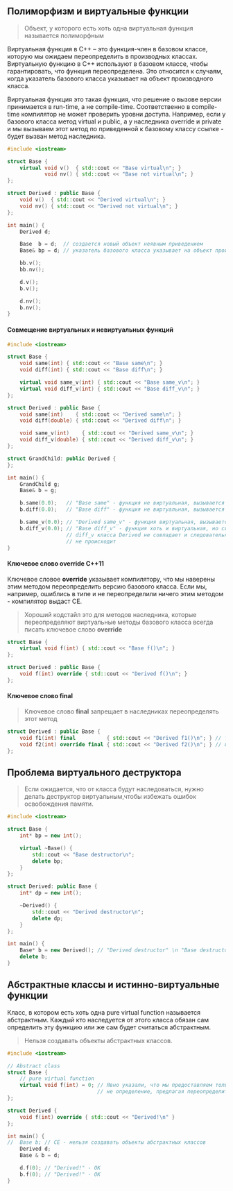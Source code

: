 ## Полиморфизм и виртуальные функции

>Объект, у которого есть хоть одна виртуальная функция называется полиморфным

Виртуальная функция в C++ – это функция-член в базовом классе, которую мы ожидаем переопределить в производных классах. Виртуальную функцию в C++ используют в базовом классе, чтобы гарантировать, что функция переопределена. Это относится к случаям, когда указатель базового класса указывает на объект производного класса.

Виртуальная функция это такая функция, что решение о вызове версии принимается в run-time, а не compile-time. Соответственно в compile-time компилятор не может проверить уровни доступа. Например, если у базового класса метод virtual и public, а у наследника override и private и мы вызываем этот метод по приведенной к базовому классу ссылке - будет вызван метод наследника.

```C++
#include <iostream>

struct Base {
    virtual void v()  { std::cout << "Base virtual\n"; }
            void nv() { std::cout << "Base not virtual\n"; }
};

struct Derived : public Base {
    void v()  { std::cout << "Derived virtual\n"; }
    void nv() { std::cout << "Derived not virtual\n"; }
};

int main() {
    Derived d;

    Base  b = d;  // создается новый объект неявным приведением 
    Base& bp = d; // указатель базового класса указывает на объект производного класса

    bb.v();
    bb.nv();

    d.v();
    b.v();

    d.nv();
    b.nv();
}
```

#### Совмещение виртуальных и невиртуальных функций

```C++
#include <iostream>

struct Base {
    void same(int) { std::cout << "Base same\n"; }
    void diff(int) { std::cout << "Base diff\n"; }

    virtual void same_v(int) { std::cout << "Base same_v\n"; }
    virtual void diff_v(int) { std::cout << "Base diff_v\n"; }
};

struct Derived : public Base {
    void same(int)    { std::cout << "Derived same\n"; }
    void diff(double) { std::cout << "Derived diff\n"; }

    void same_v(int)    { std::cout << "Derived same_v\n"; }
    void diff_v(double) { std::cout << "Derived diff_v\n"; }
};

struct GrandChild: public Derived {
};

int main() {
    GrandChild g;
    Base& b = g;

    b.same(0.0);   // "Base same" - функция не виртуальная, вызывается метод Base
    b.diff(0.0);   // "Base diff" - функция не виртуальная, вызывается метод Base

    b.same_v(0.0); // "Derived same_v" - функция виртуальная, вызывается метод Derived
    b.diff_v(0.0); // "Base diff_v" - функция хоть и виртуальная, но сигнатура с
                   // diff_v класса Derived не совпадает и следовательно перегрузки
                   // не происходит
}
```

#### Ключевое слово override С++11

Ключевое словое **override** указывает компилятору, что мы наверены этим методом переопределить версию базового класса. Если мы, например, ошиблись в типе и не переопределили ничего этим методом - компилятор выдаст CE.

>Хороший кодстайл это для методов наследника, которые переопределяют виртуальные методы базового класса всегда писать ключевое слово **override**

```C++
struct Base {
    virtual void f(int) { std::cout << "Base f()\n"; }
};

struct Derived : public Base {
    void f(int) override { std::cout << "Derived f()\n"; }
};
```

#### Ключевое слово final

>Ключевое слово **final** запрещает в наследниках переопределять этот метод

```C++
struct Derived : public Base {
    void f1(int) final          { std::cout << "Derived f1()\n"; } // так
    void f2(int) override final { std::cout << "Derived f2()\n"; } // или даже так
};
```

## Проблема виртуального деструктора

>Если ожидается, что от класса будут наследоваться, нужно делать деструктор виртуальным,чтобы избежать ошибок освобождения памяти.

```C++
#include <iostream>

struct Base {
    int* bp = new int();

    virtual ~Base() {
        std::cout << "Base destructor\n";
        delete bp;
    }
};

struct Derived: public Base {
    int* dp = new int();

    ~Derived() {
        std::cout << "Derived destructor\n";
        delete dp;
    }
};

int main() {
    Base* b = new Derived(); // "Derived destructor" \n "Base destructor"
    delete b;
}
```

## Абстрактные классы и истинно-виртуальные функции

Класс, в котором есть хоть одна pure virtual function называется абстрактным. Каждый кто наследуется от этого класса обязан сам определить эту функцию или же сам будет считаться абстрактным.

>Нельзя создавать объекты абстрактных классов.

```C++
#include <iostream>

// Abstract class
struct Base {
    // pure virtual function
    virtual void f(int) = 0; // Явно указали, что мы предоставляем только объявление, но
                             // не определение, предлагая переопределить в наследниках
};

struct Derived {
    void f(int) override { std::cout << "Derived!\n" }
};

int main() {
//  Base b; // CE - нельзя создавать объекты абстрактных классов
    Derived d;
    Base & b = d;

    d.f(0); // "Derived!" - OK
    b.f(0); // "Derived!" - OK
}
```
